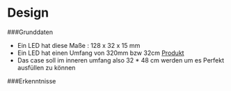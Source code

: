 # Design

###Grunddaten 
- Ein LED hat diese Maße : 128 x 32 x 15 mm
- Ein LED hat einen Umfang von 320mm bzw 32cm
  [Produkt](https://www.berrybase.at/detail/019234a6d80c73c1bbc6d0f8084d02b3)
- Das case soll im inneren umfang also 32 * 48 cm werden um es Perfekt ausfüllen zu können
  
###Erkenntnisse
 
